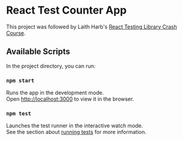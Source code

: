 # React Test Counter App

This project was followed by Laith Harb's [React Testing Library Crash Course](https://www.youtube.com/watch?v=GLSSRtnNY0g).

## Available Scripts

In the project directory, you can run:

### `npm start`

Runs the app in the development mode.\
Open [http://localhost:3000](http://localhost:3000) to view it in the browser.

### `npm test`

Launches the test runner in the interactive watch mode.\
See the section about [running tests](https://facebook.github.io/create-react-app/docs/running-tests) for more information.